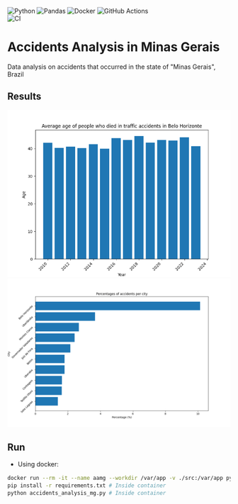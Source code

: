 ![Python](https://img.shields.io/badge/python-3670A0?style=for-the-badge&logo=python&logoColor=ffdd54)
![Pandas](https://img.shields.io/badge/pandas-%23150458.svg?style=for-the-badge&logo=pandas&logoColor=white)
![Docker](https://img.shields.io/badge/docker-%230db7ed.svg?style=for-the-badge&logo=docker&logoColor=white)
![GitHub Actions](https://img.shields.io/badge/github%20actions-%232671E5.svg?style=for-the-badge&logo=githubactions&logoColor=white)
<br>
![CI](https://github.com/vncsmyrnk/accidents-analysis-mg/actions/workflows/ci.yml/badge.svg)
<br>

# Accidents Analysis in Minas Gerais

Data analysis on accidents that occurred in the state of "Minas Gerais", Brazil

## Results

![Bar plot of mean age of people who died in traffic accidents in Belo Horizonte](https://github.com/vncsmyrnk/accidents-analysis-mg/blob/main/src/output/mean_age_per_year_in_bh.png)
<br>
![Percentages of traffic accidents per city](https://github.com/vncsmyrnk/accidents-analysis-mg/blob/main/src/output/percentages_of_traffic_accidents_per_city.png)

## Run

- Using docker:

```bash
docker run --rm -it --name aamg --workdir /var/app -v ./src:/var/app python:3-alpine sh
pip install -r requirements.txt # Inside container
python accidents_analysis_mg.py # Inside container
```
